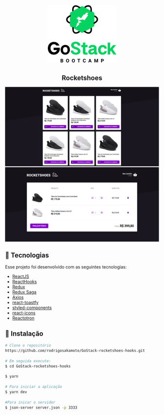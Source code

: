 <h1 align="center">
  <img src=".github/logo.png" alt="GoStack">
</h1>

<h2 align="center">Rocketshoes</h2>


<img src=".github/tela1.png" />
<img src=".github/tela2.png" />

## 🔧 Tecnologias
<p>Esse projeto foi desenvolvido com as seguintes tecnologias:</p>

- [ReactJS](https://reactjs.org/)
- [ReactHooks](https://pt-br.reactjs.org/docs/hooks-intro.html)
- [Redux](https://reactjs.org/)
- [Redux Saga](https://redux-saga.js.org/)
- [Axios](https://github.com/axios/axios)
- [react-toastfy](https://fkhadra.github.io/react-toastify/)
- [styled-components](https://styled-components.com/)
- [react-icons](https://react-icons.netlify.com/#/)
- [Reactotron](https://infinite.red/reactotron)


## 💾 Instalação

```bash
# Clone o repositório
https://github.com/rodrigosakamoto/GoStack-rocketshoes-hooks.git

# Em seguida execute:
$ cd GoStack-rocketshoes-hooks

$ yarn

# Para iniciar a aplicação
$ yarn dev

#Para inicar o servidor
$ json-server server.json -p 3333
```
